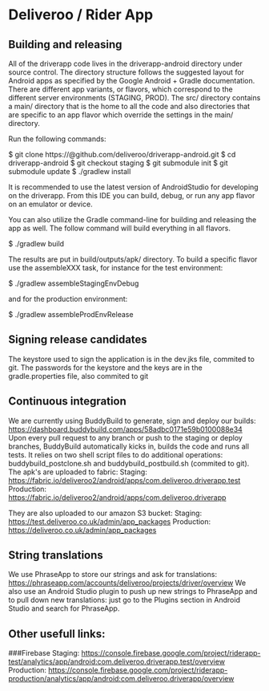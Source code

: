 # Deliveroo / Rider App

## Building and releasing

All of the driverapp code lives in the driverapp-android directory under source control. The directory structure follows the suggested layout for Android apps as specified by the Google Android + Gradle documentation. There are different app variants, or flavors, which correspond to the different server environments (STAGING, PROD). The src/ directory contains a main/ directory that is the home to all the code and also directories that are specific to an app flavor which override the settings in the main/ directory.

Run the following commands:

  $ git clone https://<your-git-user>@github.com/deliveroo/driverapp-android.git
  $ cd driverapp-android
  $ git checkout staging
  $ git submodule init
  $ git submodule update
  $ ./gradlew install

It is recommended to use the latest version of AndroidStudio for developing on the driverapp.  From this IDE you can build, debug, or run any app flavor on an emulator or device.  

You can also utilize the Gradle command-line for building and releasing the app as well.  The follow command will build everything in all flavors.

  $ ./gradlew build

The results are put in build/outputs/apk/ directory.  To build a specific flavor use the assembleXXX task, for instance for the test environment:

  $ ./gradlew assembleStagingEnvDebug

and for the production environment:

  $ ./gradlew assembleProdEnvRelease

## Signing release candidates

The keystore used to sign the application is in the dev.jks file, commited to git.
The passwords for the keystore and the keys are in the gradle.properties file, also commited to git

## Continuous integration

We are currently using BuddyBuild to generate, sign and deploy our builds: https://dashboard.buddybuild.com/apps/58adbc0171e59b0100088e34
Upon every pull request to any branch or push to the staging or deploy branches, BuddyBuild automatically kicks in, builds the code and runs all tests. It relies on two shell script files to do additional operations: buddybuild_postclone.sh and buddybuild_postbuild.sh (commited to git). 
The apk's are uploaded to fabric:
Staging: https://fabric.io/deliveroo2/android/apps/com.deliveroo.driverapp.test
Production: https://fabric.io/deliveroo2/android/apps/com.deliveroo.driverapp

They are also uploaded to our amazon S3 bucket:
Staging: https://test.deliveroo.co.uk/admin/app_packages
Production: https://deliveroo.co.uk/admin/app_packages

## String translations

We use PhraseApp to store our strings and ask for translations: https://phraseapp.com/accounts/deliveroo/projects/driver/overview
We also use an Android Studio plugin to push up new strings to PhraseApp and to pull down new translations: just go to the Plugins section in Android Studio and search for PhraseApp.

## Other usefull links:

###Firebase
  Staging: https://console.firebase.google.com/project/riderapp-test/analytics/app/android:com.deliveroo.driverapp.test/overview
  Production: https://console.firebase.google.com/project/riderapp-production/analytics/app/android:com.deliveroo.driverapp/overview
